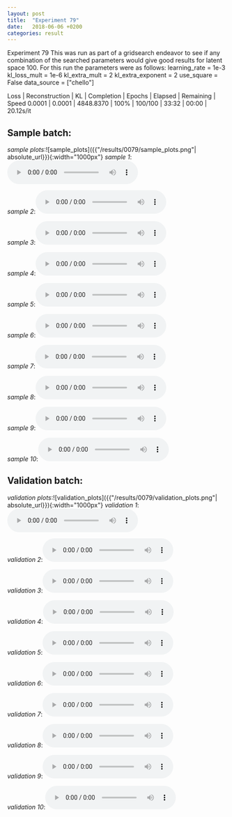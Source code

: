 ```yaml
---
layout: post
title:  "Experiment 79"
date:   2018-06-06 +0200
categories: result
---
```

Experiment 79
This was run as part of a gridsearch endeavor to see if any combination of the searched parameters would give good results for latent space 100.
For this run the parameters were as follows:
learning_rate = 1e-3
kl_loss_mult = 1e-6
kl_extra_mult = 2
kl_extra_exponent = 2
use_square = False
data_source = ["chello"]

Loss | Reconstruction | KL | Completion | Epochs | Elapsed | Remaining | Speed
0.0001 | 0.0001 | 4848.8370 | 100% | 100/100 | 33:32 | 00:00 | 20.12s/it



## **Sample batch**:
_sample plots_:![sample_plots]({{"/results/0079/sample_plots.png"| absolute_url}}){:width="1000px"}
_sample 1_:<audio src="/ResultsOverview/results/0079/sample_1.wav" controls preload></audio>

_sample 2_:<audio src="/ResultsOverview/results/0079/sample_2.wav" controls preload></audio>

_sample 3_:<audio src="/ResultsOverview/results/0079/sample_3.wav" controls preload></audio>

_sample 4_:<audio src="/ResultsOverview/results/0079/sample_4.wav" controls preload></audio>

_sample 5_:<audio src="/ResultsOverview/results/0079/sample_5.wav" controls preload></audio>

_sample 6_:<audio src="/ResultsOverview/results/0079/sample_6.wav" controls preload></audio>

_sample 7_:<audio src="/ResultsOverview/results/0079/sample_7.wav" controls preload></audio>

_sample 8_:<audio src="/ResultsOverview/results/0079/sample_8.wav" controls preload></audio>

_sample 9_:<audio src="/ResultsOverview/results/0079/sample_9.wav" controls preload></audio>

_sample 10_:<audio src="/ResultsOverview/results/0079/sample_10.wav" controls preload></audio>

## **Validation batch**:
_validation plots_:![validation_plots]({{"/results/0079/validation_plots.png"| absolute_url}}){:width="1000px"}
_validation 1_:<audio src="/ResultsOverview/results/0079/validation_1.wav" controls preload></audio>

_validation 2_:<audio src="/ResultsOverview/results/0079/validation_2.wav" controls preload></audio>

_validation 3_:<audio src="/ResultsOverview/results/0079/validation_3.wav" controls preload></audio>

_validation 4_:<audio src="/ResultsOverview/results/0079/validation_4.wav" controls preload></audio>

_validation 5_:<audio src="/ResultsOverview/results/0079/validation_5.wav" controls preload></audio>

_validation 6_:<audio src="/ResultsOverview/results/0079/validation_6.wav" controls preload></audio>

_validation 7_:<audio src="/ResultsOverview/results/0079/validation_7.wav" controls preload></audio>

_validation 8_:<audio src="/ResultsOverview/results/0079/validation_8.wav" controls preload></audio>

_validation 9_:<audio src="/ResultsOverview/results/0079/validation_9.wav" controls preload></audio>

_validation 10_:<audio src="/ResultsOverview/results/0079/validation_10.wav" controls preload></audio>
